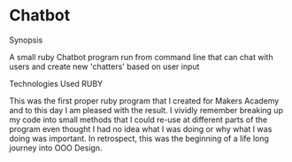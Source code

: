# Chatbot

Synopsis

A small ruby Chatbot program run from command line that can chat with users and create new 'chatters' based on user input

Technologies Used
RUBY



This was the first proper ruby program that I created for Makers Academy and to this day I am pleased with the result.
I vividly remember breaking up my code into small methods that I could re-use at different parts of the program 
even thought I had no idea what I was doing or why what I was doing was important. In retrospect, this was the beginning 
of a life long journey into OOO Design. 


